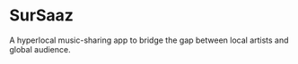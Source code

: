 # SurSaaz
A hyperlocal music-sharing app to bridge the gap between local artists and global audience.
